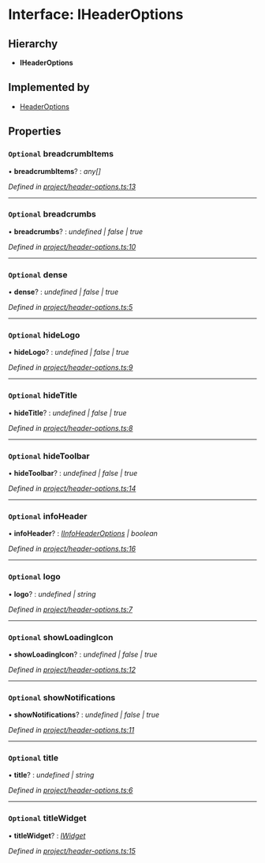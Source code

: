 # Interface: IHeaderOptions

## Hierarchy

* **IHeaderOptions**

## Implemented by

* [HeaderOptions](../classes/headeroptions.md)

## Properties

### `Optional` breadcrumbItems

• **breadcrumbItems**? : *any[]*

*Defined in [project/header-options.ts:13](https://github.com/TNOCS/csnext/blob/b9521f0/packages/cs-core/src/project/header-options.ts#L13)*

___

### `Optional` breadcrumbs

• **breadcrumbs**? : *undefined | false | true*

*Defined in [project/header-options.ts:10](https://github.com/TNOCS/csnext/blob/b9521f0/packages/cs-core/src/project/header-options.ts#L10)*

___

### `Optional` dense

• **dense**? : *undefined | false | true*

*Defined in [project/header-options.ts:5](https://github.com/TNOCS/csnext/blob/b9521f0/packages/cs-core/src/project/header-options.ts#L5)*

___

### `Optional` hideLogo

• **hideLogo**? : *undefined | false | true*

*Defined in [project/header-options.ts:9](https://github.com/TNOCS/csnext/blob/b9521f0/packages/cs-core/src/project/header-options.ts#L9)*

___

### `Optional` hideTitle

• **hideTitle**? : *undefined | false | true*

*Defined in [project/header-options.ts:8](https://github.com/TNOCS/csnext/blob/b9521f0/packages/cs-core/src/project/header-options.ts#L8)*

___

### `Optional` hideToolbar

• **hideToolbar**? : *undefined | false | true*

*Defined in [project/header-options.ts:14](https://github.com/TNOCS/csnext/blob/b9521f0/packages/cs-core/src/project/header-options.ts#L14)*

___

### `Optional` infoHeader

• **infoHeader**? : *[IInfoHeaderOptions](iinfoheaderoptions.md) | boolean*

*Defined in [project/header-options.ts:16](https://github.com/TNOCS/csnext/blob/b9521f0/packages/cs-core/src/project/header-options.ts#L16)*

___

### `Optional` logo

• **logo**? : *undefined | string*

*Defined in [project/header-options.ts:7](https://github.com/TNOCS/csnext/blob/b9521f0/packages/cs-core/src/project/header-options.ts#L7)*

___

### `Optional` showLoadingIcon

• **showLoadingIcon**? : *undefined | false | true*

*Defined in [project/header-options.ts:12](https://github.com/TNOCS/csnext/blob/b9521f0/packages/cs-core/src/project/header-options.ts#L12)*

___

### `Optional` showNotifications

• **showNotifications**? : *undefined | false | true*

*Defined in [project/header-options.ts:11](https://github.com/TNOCS/csnext/blob/b9521f0/packages/cs-core/src/project/header-options.ts#L11)*

___

### `Optional` title

• **title**? : *undefined | string*

*Defined in [project/header-options.ts:6](https://github.com/TNOCS/csnext/blob/b9521f0/packages/cs-core/src/project/header-options.ts#L6)*

___

### `Optional` titleWidget

• **titleWidget**? : *[IWidget](iwidget.md)*

*Defined in [project/header-options.ts:15](https://github.com/TNOCS/csnext/blob/b9521f0/packages/cs-core/src/project/header-options.ts#L15)*
